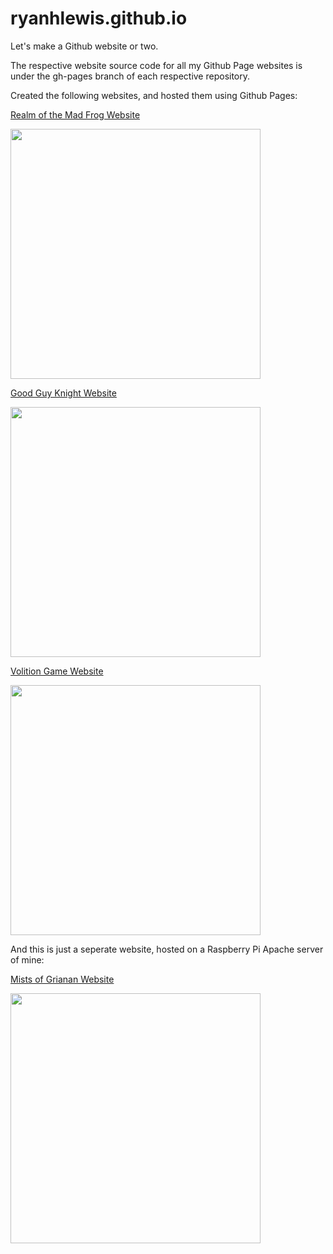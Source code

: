 # ryanhlewis.github.io
Let's make a Github website or two.


The respective website source code for all my Github Page websites is under the gh-pages branch of each respective repository.


Created the following websites, and hosted them using Github Pages:

  [Realm of the Mad Frog Website](https://ryanhlewis.github.io/realmofthemadfrog)
  
  <img src="https://dc626.4shared.com/img/Bdr1SHI4ea/s24/176ab17c370/screenshot__2_?async&rand=0.4502424949270678" width="400" /> 
  
  [Good Guy Knight Website](https://ryanhlewis.github.io/goodguyknight)
  
  <img src="https://dc773.4shared.com/img/KlWYSoKiea/s24/176a776daa8/screenshot__1_?async&rand=0.5691200592551608" width="400" /> 
  
  [Volition Game Website](https://ryanhlewis.github.io/volitiongame)
  
  <img src="https://dc773.4shared.com/img/-Srve3Soiq/s24/176a776f218/screenshot?async&rand=0.12429020122592949" width="400" /> 
  
  
 
 And this is just a seperate website, hosted on a Raspberry Pi Apache server of mine:
 
  
  [Mists of Grianan Website](https://mists.ga)

  <img src="https://dc773.4shared.com/img/3d75z91Ziq/s24/176a776f600/screenshot-mists-ga-1609127071?async&rand=0.3787947605761346" width="400" /> 
